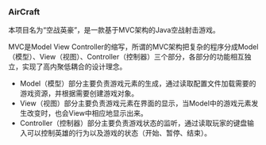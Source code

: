 ### AirCraft
本项目名为“空战英豪”，是一款基于MVC架构的Java空战射击游戏。

MVC是Model View Controller的缩写，所谓的MVC架构把复杂的程序分成Model（模型）、View（视图）、Controller（控制器）三个部分，各部分的功能相互独立，实现了高内聚低耦合的设计理念。
- Model（模型）部分主要负责游戏元素的生成，通过读取配置文件加载需要的游戏资源，并根据需要创建游戏对象。
- View（视图）部分主要负责游戏元素在界面的显示，当Model中的游戏元素发生改变时，也会View中相应地显示出来。
- Controller（控制器）部分主要负责游戏状态的监听，通过读取玩家的键盘输入可以控制英雄的行为以及游戏的状态（开始、暂停、结束）。


